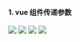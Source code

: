 ####  1.  vue 组件传递参数
![](https://img2020.cnblogs.com/blog/2113686/202111/2113686-20211114123115931-1753481288.png)
![](https://img2020.cnblogs.com/blog/2113686/202111/2113686-20211114123120940-171007851.png)
![](https://img2020.cnblogs.com/blog/2113686/202111/2113686-20211114123125778-1637424487.png)
![](https://img2020.cnblogs.com/blog/2113686/202111/2113686-20211114123130775-1139339960.png)
